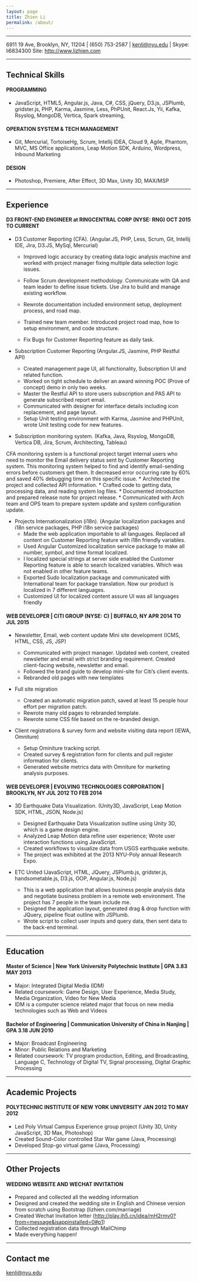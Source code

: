 ```yaml
---
layout: page
title: Zhien Li
permalink: /about/
---
```


---
6911 19 Ave, Brooklyn, NY, 11204 | (650) 753-2587 | kenli@nyu.edu | Skype: li6834300 Site: http://www.lizhien.com

---
## Technical Skills

#### PROGRAMMING
* JavaScript, HTML5, Angular.js, Java, C#, CSS, jQuery, D3.js, JSPlumb, gridster.js, PHP, Karma, Jasmine, Less, PhPUnit, React.Js, Yii, Kafka, Rsyslog, MongoDB, Vertica, Spark streaming,

#### OPERATION SYSTEM & TECH MANAGEMENT
* Git, Mercurial, TortoiseHg, Scrum, Intellij IDEA, Cloud 9, Agile, Phantom, MVC, MS Office applications, Leap Motion SDK, Arduino, Wordpress, Inbound Marketing

#### DESIGN
* Photoshop, Premiere, After Effect, 3D Max, Unity 3D, MAX/MSP

---
## Experience

#### D3 FRONT-END ENGINEER at RINGCENTRAL CORP (NYSE: RNG)		OCT 2015 TO CURRENT

- D3 Customer Reporting (CFA). (Angular.JS, PHP, Less, Scrum, Git, Intellij IDE, Jira, D3.JS, MySql, Mercurial)
    *	Improved logic accuracy by creating data logic analysis machine and worked with project manager fixing multiple data selection logic issues.
    *	Follow Scrum development methodology. Communicate with QA and team leader to define issue tickets.  Use Jira to build and manage existing workflow.

    *	Rewrote documentation included environment setup, deployment process, and road map.
    *	Trained new team member. Introduced project road map, how to setup environment, and code structure.
    *	Fix Bugs for Customer Reporting feature as daily task.

- Subscription Customer Reporting (Angular.JS, Jasmine, PHP Restful API)
    *	Created management page UI, all functionality, Subscription UI and related function.
    *	Worked on tight schedule to deliver an award winning POC (Prove of concept) demo in only two weeks.
    *	Master the Restful API to store users subscription and PAS API to generate subscribed report email.
    *	Communicated with designer for interface details including icon replacement, and page layout.
    *	Setup Unit testing environment with Karma, Jasmine and PHPUnit, wrote Unit testing code for new features.

- Subscription monitoring system. (Kafka, Java, Rsyslog, MongoDB, Vertica DB, Jira, Scrum, Architecting, Tableau)

CFA monitoring system is a functional project target internal users who need to monitor the Email delivery status sent by Customer Reporting system. This monitoring system helped to find and identify email-sending errors before customers get them. It decreased error occurring rate by 60% and saved 40% debugging time on this specific issue.
    *   Architected the project and collected API information.
    *   Crafted code to getting data, processing data, and reading system log files.
    *   Documented introduction and prepared release note for project release.
    *   Communicated with Arch team and OPS team to prepare system update and system configuration update.

- Projects Internationalization (i18n). (Angular localization packages and i18n service packages, PHP i18n service packages)
    *	Made the web application importable to all languages. Replaced all content on Customer Reporting feature with i18n friendly variables.
    *	Used Angular Customized localization service package to make all number, symbol, and time format localized.
    *	I localized special strings at server side enabled the Customer Reporting feature is able to search localized variables. Which was not enabled in other feature teams.
    *	Exported Sudo localization package and communicated with International team for package translation. Now our product is localized in 7 different languages.
    *	Customized UI for localized content assure UI was all languages friendly

#### WEB DEVELOPER | CITI GROUP (NYSE: C) | BUFFALO, NY 		APR 2014 TO JUL 2015

- Newsletter, Email, web content update Mini site development (ICMS, HTML, CSS, JS, JSP)
    *	Communicated with project manager. Updated web content, created newsletter and email with strict branding requirement. Created client-facing website, newsletter and email.
    *	Followed the brand guide to develop mini-site for Citi’s client events.
    *	Rebranded old pages with new templates

- Full site migration
    *	Created an automatic migration patch, saved at least 15 people hour effort per migration patch.
    *	Rewrote many old pages to rebranded template.
    *	Rewrote some CSS file based on the re-branded design.

- Client registrations & survey form and website visiting data report (IEWA, Omniture)
    *	Setup Ominiture tracking script.
    *	Created survey & registration form for clients and pull register information for clients.
    *	Generated website metrics data with Omniture for marketing analysis purposes.

#### WEB DEVELOPER | EVOLVING TECHNOLOGIES CORPORATION | BROOKLYN, NY	JUL 2012 TO FEB 2014

- 3D Earthquake Data Visualization. (Unity3D, JavaScript, Leap Motion SDK, HTML, JSON, Node.js)
    *	Designed Earthquake Data Visualization outline using Unity 3D, which is a game design engine.
    *	Analyzed Leap Motion data refine user experience; Wrote user interaction functions using JavaScript.
    *	Created workflows to visualize data from USGS earthquake website.
    *	The project was exhibited at the 2013 NYU-Poly annual Research Expo.

- ETC United (JavaScript, HTML, JQuery, JSPlumb.js, gridster.js, handsometable.js, D3.js, OOP, Angular.js, Node.js)

    *	This is a web application that allows business people analysis data and negotiate business problem in a remote web environment. The project has 7 people in the team include me.
    *	Designed the application layout, generated drag & drop function with JQuery, pipeline float outline with JSPlumb.
    *	Wrote script to collect user inputs and query data, then sent data to the back-end terminal.

---
## Education

#### Master of Science | New York University Polytechnic Institute | GPA 3.83	MAY 2013

-	Major: Integrated Digital Media (IDM)
-	Related coursework: Game Design, User Experience, Media Study, Media Organization, Video for New Media
-	IDM is a computer science related major that focus on new media technologies such as Web and Videos

#### Bachelor of Engineering | Communication University of China in Nanjing | GPA 3.18	JUN 2010
-	Major: Broadcast Engineering
-	Minor: Public Relations and Marketing
-	Related coursework: TV program production, Editing, and Broadcasting, Language C, Technology of Digital TV, Signal processing, Digital Graphic Processing

---
## Academic Projects

#### POLYTECHNIC INSTITUTE OF NEW YORK UNIVERSITY	JAN 2012 TO MAY 2012

-	Led Poly Virtual Campus Experience group project (Unity 3D, Unity JavaScript, 3D Max, Photoshop)
-	Created Sound-Color controlled Star War game (Java, Processing)
-	Developed Stop-go virtual game (Java, Processing)

---
## Other Projects

#### WEDDING WEBSITE AND WECHAT INVITATION
-	Prepared and collected all the wedding information
-	Designed and created the wedding site in English and Chinese version from scratch using Bootstrap (lizhien.com/marriage)
-	Created Wechat Invitation letter (http://play.ih5.cn/idea/mH2rmv0?from=message&isappinstalled=0#p1)
-	Collected registration data through MailChimp
-	Made everything happen!

---
## Contact me

[kenli@nyu.edu](mailto:kenli@nyu.edu)